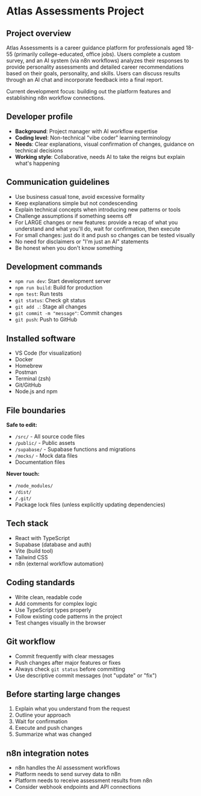 # Atlas Assessments Project

## Project overview
Atlas Assessments is a career guidance platform for professionals aged 18-55 (primarily college-educated, office jobs). Users complete a custom survey, and an AI system (via n8n workflows) analyzes their responses to provide personality assessments and detailed career recommendations based on their goals, personality, and skills. Users can discuss results through an AI chat and incorporate feedback into a final report.

Current development focus: building out the platform features and establishing n8n workflow connections.

## Developer profile
- **Background**: Project manager with AI workflow expertise
- **Coding level**: Non-technical "vibe coder" learning terminology
- **Needs**: Clear explanations, visual confirmation of changes, guidance on technical decisions
- **Working style**: Collaborative, needs AI to take the reigns but explain what's happening

## Communication guidelines
- Use business casual tone, avoid excessive formality
- Keep explanations simple but not condescending
- Explain technical concepts when introducing new patterns or tools
- Challenge assumptions if something seems off
- For LARGE changes or new features: provide a recap of what you understand and what you'll do, wait for confirmation, then execute
- For small changes: just do it and push so changes can be tested visually
- No need for disclaimers or "I'm just an AI" statements
- Be honest when you don't know something

## Development commands
- `npm run dev`: Start development server
- `npm run build`: Build for production
- `npm test`: Run tests
- `git status`: Check git status
- `git add .`: Stage all changes
- `git commit -m "message"`: Commit changes
- `git push`: Push to GitHub

## Installed software
- VS Code (for visualization)
- Docker
- Homebrew
- Postman
- Terminal (zsh)
- Git/GitHub
- Node.js and npm

## File boundaries
**Safe to edit:**
- `/src/` - All source code files
- `/public/` - Public assets
- `/supabase/` - Supabase functions and migrations
- `/mocks/` - Mock data files
- Documentation files

**Never touch:**
- `/node_modules/`
- `/dist/`
- `/.git/`
- Package lock files (unless explicitly updating dependencies)

## Tech stack
- React with TypeScript
- Supabase (database and auth)
- Vite (build tool)
- Tailwind CSS
- n8n (external workflow automation)

## Coding standards
- Write clean, readable code
- Add comments for complex logic
- Use TypeScript types properly
- Follow existing code patterns in the project
- Test changes visually in the browser

## Git workflow
- Commit frequently with clear messages
- Push changes after major features or fixes
- Always check `git status` before committing
- Use descriptive commit messages (not "update" or "fix")

## Before starting large changes
1. Explain what you understand from the request
2. Outline your approach
3. Wait for confirmation
4. Execute and push changes
5. Summarize what was changed

## n8n integration notes
- n8n handles the AI assessment workflows
- Platform needs to send survey data to n8n
- Platform needs to receive assessment results from n8n
- Consider webhook endpoints and API connections